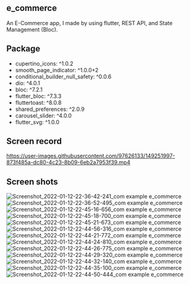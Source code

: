## e_commerce

An E-Commerce app, I made by using flutter, REST API, and State Management (Bloc).

## Package
   - cupertino_icons: ^1.0.2
   - smooth_page_indicator: ^1.0.0+2
   - conditional_builder_null_safety: ^0.0.6
   - dio: ^4.0.1
   - bloc: ^7.2.1
   - flutter_bloc: ^7.3.3
   - fluttertoast: ^8.0.8
   - shared_preferences: ^2.0.9
   - carousel_slider: ^4.0.0
   - flutter_svg: ^1.0.0

## Screen record

https://user-images.githubusercontent.com/97626133/149251997-873f485a-dc80-4c23-8b09-6eb2a7953f39.mp4

## Screen shots

![Screenshot_2022-01-12-22-36-42-241_com example e_commerce](https://user-images.githubusercontent.com/97626133/149252271-cf948aa4-e1c3-4cff-9693-d23e6407c117.jpg)
![Screenshot_2022-01-12-22-36-52-495_com example e_commerce](https://user-images.githubusercontent.com/97626133/149252277-43cce1c1-7b0e-422e-8118-be246bdabd6f.jpg)
![Screenshot_2022-01-12-22-45-16-656_com example e_commerce](https://user-images.githubusercontent.com/97626133/149252450-935d4d6d-f26f-4f91-ac51-0b7c9791240a.jpg)
![Screenshot_2022-01-12-22-45-18-700_com example e_commerce](https://user-images.githubusercontent.com/97626133/149252488-37076521-d539-40f9-a170-018add02ee2d.jpg)
![Screenshot_2022-01-12-22-45-21-673_com example e_commerce](https://user-images.githubusercontent.com/97626133/149252523-b2860f40-1561-44bb-a133-8a49e1a6b081.jpg)
![Screenshot_2022-01-12-22-44-56-316_com example e_commerce](https://user-images.githubusercontent.com/97626133/149252440-d98dcb09-33e8-4eee-8570-a0e8bbbfdbcd.jpg)
![Screenshot_2022-01-12-22-44-21-772_com example e_commerce](https://user-images.githubusercontent.com/97626133/149252285-56e3b7d7-6435-446c-b8ee-191f54dcb0a5.jpg)
![Screenshot_2022-01-12-22-44-24-810_com example e_commerce](https://user-images.githubusercontent.com/97626133/149252332-5ea4f759-737c-49af-818d-229f1c96fd5b.jpg)
![Screenshot_2022-01-12-22-44-26-775_com example e_commerce](https://user-images.githubusercontent.com/97626133/149252364-c7ae29ab-040e-40f5-8f46-c7d3f2bd523c.jpg)
![Screenshot_2022-01-12-22-44-29-320_com example e_commerce](https://user-images.githubusercontent.com/97626133/149252399-bbc56e24-03bd-4109-933d-552d65c6ef39.jpg)
![Screenshot_2022-01-12-22-44-32-140_com example e_commerce](https://user-images.githubusercontent.com/97626133/149252418-458d979f-d3db-4ac7-a1c3-bcc3db38c93f.jpg)
![Screenshot_2022-01-12-22-44-35-100_com example e_commerce](https://user-images.githubusercontent.com/97626133/149252427-56880705-b2c4-4269-9ba8-4b3b62b87511.jpg)
![Screenshot_2022-01-12-22-44-50-444_com example e_commerce](https://user-images.githubusercontent.com/97626133/149252433-03e2725a-a30c-43c8-b4f7-cad3f65959fd.jpg)


